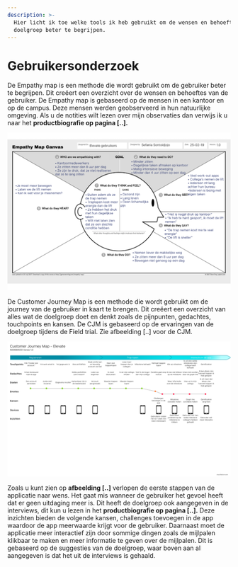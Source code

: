 ```yaml
---
description: >-
  Hier licht ik toe welke tools ik heb gebruikt om de wensen en behoeftes van de
  doelgroep beter te begrijpen.
---
```


# Gebruikersonderzoek

De Empathy map is een methode die wordt gebruikt om de gebruiker beter te begrijpen. Dit creëert een overzicht over de wensen en behoeftes van de gebruiker. De Empathy map is gebaseerd op de mensen in een kantoor en op de campus. Deze mensen werden geobserveerd in hun natuurlijke omgeving. Als u de notities wilt lezen over mijn observaties dan verwijs ik u naar het **productbiografie op pagina \[..\].**

![Afbeelding \[..\]](../.gitbook/assets/empathy-map-1.0.png)

De Customer Journey Map is een methode die wordt gebruikt om de journey van de gebruiker in kaart te brengen. Dit creëert een overzicht van alles wat de doelgroep doet en denkt zoals de pijnpunten, gedachtes, touchpoints en kansen. De CJM is gebaseerd op de ervaringen van de doelgroep tijdens de Field trial. Zie afbeelding \[..\] voor de CJM.

![Afbeelding \[..\]](../.gitbook/assets/cjm-elevate-1.0.png)

Zoals u kunt zien op **afbeelding \[..\]** verlopen de eerste stappen van de applicatie naar wens. Het gaat mis wanneer de gebruiker het gevoel heeft dat er geen uitdaging meer is. Dit heeft de doelgroep ook aangegeven in de interviews, dit kun u lezen in het **productbiografie op pagina \[..\].** Deze inzichten bieden de volgende kansen, challenges toevoegen in de app waardoor de app meerwaarde krijgt voor de gebruiker. Daarnaast moet de applicatie meer interactief zijn door sommige dingen zoals de mijlpalen klikbaar te maken en meer informatie te geven over de mijlpalen. Dit is gebaseerd op de suggesties van de doelgroep, waar boven aan al aangegeven is dat het uit de interviews is gehaald.





